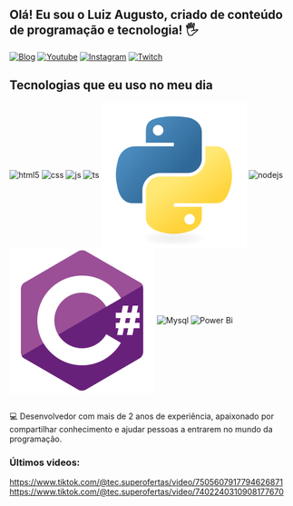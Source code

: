 ## Olá! Eu sou o Luiz Augusto, criado de conteúdo de programação e tecnologia! 🖐️

[![Blog](https://img.shields.io/website?label=SujeitoProgramador.com&style=for-the-badge&url=https://sujeitoprogramador.com/)](https://sujeitoprogramador.com)
[![Youtube](https://img.shields.io/badge/YouTube-FF0000?style=for-the-badge&logo=youtube&logoColor=white)](https://youtube.com/c/sujeitoprogramador)
[![Instagram](https://img.shields.io/badge/Instagram-E4405F?style=for-the-badge&logo=instagram&logoColor=white)](https://instagram.com/sujeitoprogramador)
[![Twitch](https://img.shields.io/badge/Twitch-9146FF?style=for-the-badge&logo=twitch&logoColor=white)](https://twitch.tv/fragabr)

## Tecnologias que eu uso no meu dia

<div style="display: inline_block">
  <img align="center" alt="html5" src="https://img.shields.io/badge/HTML5-E34F26?style=for-the-badge&logo=html5&logoColor=white" />
  <img align="center" alt="css" src="https://img.shields.io/badge/CSS3-1572B6?style=for-the-badge&logo=css3&logoColor=white" />
  <img align="center" alt="js" src="https://img.shields.io/badge/JavaScript-F7DF1E?style=for-the-badge&logo=javascript&logoColor=black" />
  <img align="center" alt="ts" src="https://img.shields.io/badge/TypeScript-007ACC?style=for-the-badge&logo=typescript&logoColor=white" />
  <img align="center" alt="Python" src="https://raw.githubusercontent.com/devicons/devicon/master/icons/python/python-original.svg" />
  <img align="center" alt="nodejs" src="https://img.shields.io/badge/Node.js-43853D?style=for-the-badge&logo=node.js&logoColor=white" />
  <img align="center" alt="C#" src="https://raw.githubusercontent.com/devicons/devicon/master/icons/csharp/csharp-original.svg" />
  <img align="center" alt="Mysql" src="![image](https://github.com/user-attachments/assets/e47521ac-0d83-4185-8804-a4b1427c7a94)" />
  <img align="center" alt="Power Bi" src="![image](https://github.com/user-attachments/assets/e712f0f9-8a1a-48e1-9749-c486b0d5e84b)" />
</div><br/>

💻 Desenvolvedor com mais de 2 anos de experiência, apaixonado por compartilhar conhecimento e ajudar pessoas a entrarem no mundo da programação.

### Últimos videos:
https://www.tiktok.com/@tec.superofertas/video/7505607917794626871
https://www.tiktok.com/@tec.superofertas/video/7402240310908177670
